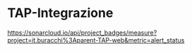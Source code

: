 # TAP-Integrazione

https://sonarcloud.io/api/project_badges/measure?project=it.buracchi%3Aparent-TAP-web&metric=alert_status
